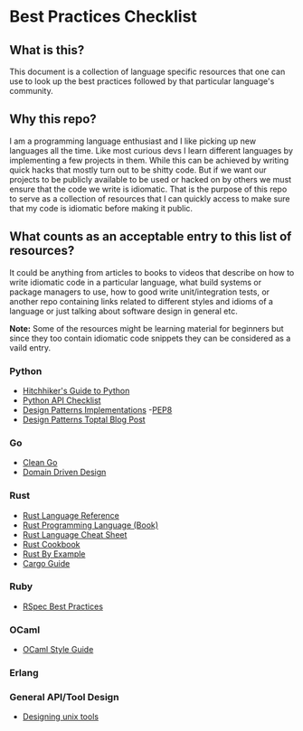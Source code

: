 # Best Practices Checklist

## What is this?

This document is a collection of language specific resources that one can use to look up the best practices followed by that particular language's community.

## Why this repo?

I am a programming language enthusiast and I like picking up new languages all the time. Like most curious devs I learn different languages by implementing a few projects in them. While this can be achieved by writing quick hacks that mostly turn out to be shitty code. But if we want our projects to be publicly available to be used or hacked on by others we must ensure that the code we write is idiomatic. That is the purpose of this repo to serve as a collection of resources that I can quickly access to make sure that my code is idiomatic before making it public.

## What counts as an acceptable entry to this list of resources?

It could be anything from articles to books to videos that describe on how to write idiomatic code in a particular language, what build systems or package managers to use, how to good write unit/integration tests, or another repo containing links related to different styles and idioms of a language or just talking about software design in general etc.

**Note:** Some of the resources might be learning material for beginners but since they too contain idiomatic code snippets they can be considered as a vaild entry.

### Python
- [Hitchhiker's Guide to Python](https://docs.python-guide.org/)
- [Python API Checklist](https://github.com/vintasoftware/python-api-checklist)
- [Design Patterns Implementations](https://github.com/faif/python-patterns)
-[PEP8](https://www.python.org/dev/peps/pep-0008/)
- [Design Patterns Toptal Blog Post](https://www.toptal.com/python/python-design-patterns)

### Go
- [Clean Go](https://github.com/Pungyeon/clean-go-article)
- [Domain Driven Design](https://github.com/marcusolsson/goddd)

### Rust
- [Rust Language Reference](https://doc.rust-lang.org/nightly/reference/introduction.html)
- [Rust Programming Language (Book)](https://doc.rust-lang.org/book/)
- [Rust Language Cheat Sheet](https://cheats.rs/)
- [Rust Cookbook](https://rust-lang-nursery.github.io/rust-cookbook/)
- [Rust By Example](https://doc.rust-lang.org/rust-by-example/macros/overload.html)
- [Cargo Guide](https://doc.rust-lang.org/cargo/guide/)

### Ruby
- [RSpec Best Practices](https://github.com/abinoda/rspec-best-practices)

### OCaml
- [OCaml Style Guide](https://github.com/lindig/ocaml-style)

### Erlang

### General API/Tool Design
- [Designing unix tools](https://monkey.org/~marius/unix-tools-hints.html)